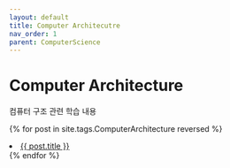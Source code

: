 ```yaml
---
layout: default
title: Computer Architecutre
nav_order: 1
parent: ComputerScience
---
```


# Computer Architecture
컴퓨터 구조 관련 학습 내용

{% for post in site.tags.ComputerArchitecture reversed %}
  <li><a href="{{ post.url }}">{{ post.title }}</a></li>
{% endfor %}

